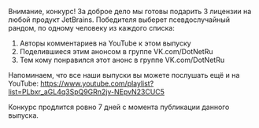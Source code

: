 ﻿---
Number: 11
Title: Стабилизация gRPC-Web, знакомство c Tye, Состояние экосистемы
PublishDate: 2020-07-07T22:11:27Z
Authors:
  - Анатолий Кулаков
  - Игорь Лабутин
Mastering: Максим Шошин
Music:
  Максим Аршинов «Pensive yeti.0.1»: https://hightech.group/ru/about
Home: https://anchor.fm/radiodotnet/episodes/RadioDotNet-011-egeki6
Audio: https://anchor.fm/s/f0c0ef4/podcast/play/16257030/https%3A%2F%2Fd3ctxlq1ktw2nl.cloudfront.net%2Fstaging%2F2020-6-7%2Fa98725b3-f15b-c80d-4d27-b49b40a737b3.mp3
Video: https://www.youtube.com/watch?v=_9lLcTOk-kE
Topics:

  - Subject: .NET 5.0 Preview 5 and 6
    Timestamp: 00:00:19
    Links:
      - https://devblogs.microsoft.com/dotnet/announcing-net-5-0-preview-5/
      - https://devblogs.microsoft.com/aspnet/asp-net-core-updates-in-net-5-preview-5/
      - https://devblogs.microsoft.com/dotnet/announcing-net-5-0-preview-6/
      - https://devblogs.microsoft.com/aspnet/asp-net-core-updates-in-net-5-preview-6/
      - https://devblogs.microsoft.com/dotnet/announcing-entity-framework-core-5-0-preview-5/
      - https://devblogs.microsoft.com/dotnet/announcing-entity-framework-core-efcore-5-0-preview-6/

  - Subject: Partial Method Enhancements
    Timestamp: 00:15:10
    Links:
      - https://www.infoq.com/news/2020/06/CSharp-9-Partial-Methods/
      - https://github.com/jaredpar/csharplang/blob/partial/proposals/extending-partial-methods.md

  - Subject: gRPC-Web for .NET now available
    Timestamp: 00:22:05
    Links:
      - https://devblogs.microsoft.com/aspnet/grpc-web-for-net-now-available/
      - https://www.infoq.com/news/2020/06/microsoft-releases-grpc-web-net/

  - Subject: Project Tye
    Timestamp: 00:29:06
    Links:
      - https://devblogs.microsoft.com/aspnet/introducing-project-tye/
      - https://github.com/dotnet/tye
      - https://github.com/dotnet/tye/releases/tag/release%2F0.3

  - Subject: Introducing dotnet-monitor
    Timestamp: 00:40:03
    Links:
      - https://devblogs.microsoft.com/dotnet/introducing-dotnet-monitor/

  - Subject: ReSharper 2020.2 Roadmap
    Timestamp: 00:44:58
    Links:
      - https://blog.jetbrains.com/dotnet/2020/06/03/resharper-2020-2-roadmap/
      - https://blog.jetbrains.com/dotnet/2020/06/08/resharper-ultimate-2020-2-eap/
      - https://blog.jetbrains.com/dotnet/2020/06/08/rider-2020-2-eap/

  - Subject: Sdkbin — The Marketplace for Software Developers
    Timestamp: 00:49:46
    Links:
      - https://www.aaronstannard.com/sdkbin-marketplace/
      - https://sdkbin.com/

  - Subject: GitHub Super Linter
    Timestamp: 00:55:18
    Links:
      - https://github.blog/2020-06-18-introducing-github-super-linter-one-linter-to-rule-them-all/
      - https://github.com/github/super-linter
      - https://github.com/github/super-linter/issues/150

  - Subject: New books in 2020 from community experts
    Timestamp: 00:58:20
    Links:
      - https://www.manning.com/books/asp-net-core-in-action-second-edition
      - https://www.amazon.com/Learn-Programming-building-foundation-efficient/dp/1789805864/
      - https://www.amazon.com/Hands-Domain-Driven-Design-NET-ebook/dp/B07C5WSR9B/
      - https://www.amazon.com/gp/product/1617296279/

  - Subject: The State of Developer Ecosystem 2020
    Timestamp: 01:06:19
    Links:
      - https://www.jetbrains.com/lp/devecosystem-2020/
      - https://www.jetbrains.com/lp/devecosystem-2020/methodology/
      - https://blog.jetbrains.com/dotnet/2020/06/16/developer-ecosystem-2020-key-trends-c/

---
Внимание, конкурс! За доброе дело мы готовы подарить 3 лицензии на любой продукт JetBrains. Победителя выберет псевдослучайный рандом, по одному человеку из каждого списка:

1. Авторы комментариев на YouTube к этом выпуску
2. Поделившиеся этим анонсом в группе VK.com/DotNetRu
3. Тем кому понравился этот анонс в группе VK.com/DotNetRu

Напоминаем, что все наши выпуски вы можете послушать ещё и на YouTube:
https://www.youtube.com/playlist?list=PLbxr_aGL4q3SpQ9GRn2jv-NEpvN23CUC5

Конкурс продлится ровно 7 дней с момента публикации данного выпуска.
